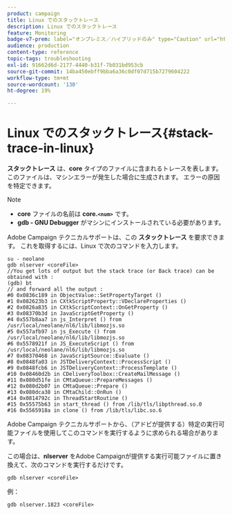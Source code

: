 ```yaml
---
product: campaign
title: Linux でのスタックトレース
description: Linux でのスタックトレース
feature: Monitoring
badge-v7-prem: label="オンプレミス／ハイブリッドのみ" type="Caution" url="https://experienceleague.adobe.com/docs/campaign-classic/using/installing-campaign-classic/architecture-and-hosting-models/hosting-models-lp/hosting-models.html?lang=ja" tooltip="オンプレミスデプロイメントとハイブリッドデプロイメントにのみ適用されます"
audience: production
content-type: reference
topic-tags: troubleshooting
exl-id: 91662d6d-2177-4440-b31f-7b031bd953cb
source-git-commit: 14ba450ebff9bba6a36c0df07d715b7279604222
workflow-type: tm+mt
source-wordcount: '130'
ht-degree: 19%

---
```


# Linux でのスタックトレース{#stack-trace-in-linux}



**スタックトレース** は、**core** タイプのファイルに含まれるトレースを表します。 このファイルは、マシンエラーが発生した場合に生成されます。 エラーの原因を特定できます。

>[!NOTE]
>
>* **core** ファイルの名前は **core.`<num>`** です。
>* **gdb - GNU Debugger** がマシンにインストールされている必要があります。
>

Adobe Campaign テクニカルサポートは、この **スタックトレース** を要求できます。 これを取得するには、Linux で次のコマンドを入力します。

```
su - neolane
gdb nlserver <coreFile>
//You get lots of output but the stack trace (or Back trace) can be obtained with : 
(gdb) bt
// and forward all the output : 
#0 0x0836c189 in ObjectValue::SetPropertyTarget ()
#1 0x082623b3 in CXtkScriptProperty::VDeclareProperties ()
#2 0x0826a835 in CXtkScriptContext::OnGetProperty ()
#3 0x08370b3d in JavaScriptGetProperty ()
#4 0x557b8aa7 in js_Interpret () from /usr/local/neolane/nl6/lib/libmozjs.so
#5 0x557afb97 in js_Execute () from /usr/local/neolane/nl6/lib/libmozjs.so
#6 0x5578921f in JS_ExecuteScript () from /usr/local/neolane/nl6/lib/libmozjs.so
#7 0x08370468 in JavaScriptSource::Evaluate ()
#8 0x0848fa03 in JSTDeliveryContext::ProcessScript ()
#9 0x0848fcb6 in JSTDeliveryContext::ProcessTemplate ()
#10 0x08460d2b in CDeliveryToolbox::CreateMailMessage ()
#11 0x080d51fe in CMtaQueue::PrepareMessages ()
#12 0x080d2b07 in CMtaQueue::Prepare ()
#13 0x080dca38 in CMtaChild::OnRun ()
#14 0x0814792c in ThreadStartRoutine ()
#15 0x55575b63 in start_thread () from /lib/tls/libpthread.so.0
#16 0x5565918a in clone () from /lib/tls/libc.so.6
```

Adobe Campaign テクニカルサポートから、（アドビが提供する）特定の実行可能ファイルを使用してこのコマンドを実行するように求められる場合があります。

この場合は、**nlserver** をAdobe Campaignが提供する実行可能ファイルに置き換えて、次のコマンドを実行するだけです。

```
gdb nlserver <coreFile>
```

例：

```
gdb nlserver.1823 <coreFile>
```
